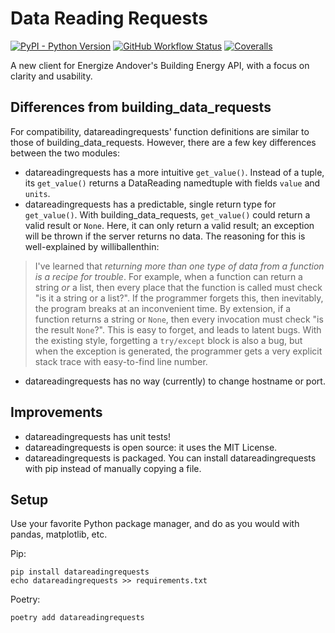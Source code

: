 # Data Reading Requests
[![PyPI - Python Version](https://img.shields.io/pypi/pyversions/datareadingrequests)](https://pypi.org/project/datareadingrequests/)
[![GitHub Workflow Status](https://img.shields.io/github/workflow/status/tactlessfish/datareadingrequests/main)](https://github.com/tactlessfish/datareadingrequests/actions)
[![Coveralls](https://img.shields.io/coveralls/github/tactlessfish/datareadingrequests)](https://coveralls.io/github/tactlessfish/datareadingrequests)

A new client for Energize Andover's Building Energy API, with a focus on clarity and usability.

## Differences from building_data_requests
For compatibility, datareadingrequests' function definitions are similar to those of building_data_requests.
However, there are a few key differences between the two modules:
- datareadingrequests has a more intuitive `get_value()`. 
Instead of a tuple, its `get_value()` returns a DataReading namedtuple with fields `value` and `units`.
- datareadingrequests has a predictable, single return type for `get_value()`.
With building_data_requests, `get_value()` could return a valid result or `None`.
Here, it can only return a valid result; an exception will be thrown if the server returns no data.
The reasoning for this is well-explained by williballenthin:
> I've learned that *returning more than one type of data from a function is a recipe for trouble*.
> For example, when a function can return a string *or* a list,
> then every place that the function is called must check "is it a string or a list?".
> If the programmer forgets this, then inevitably,
> the program breaks at an inconvenient time.
> By extension, if a function returns a string or `None`,
> then every invocation must check "is the result `None`?".
> This is easy to forget, and leads to latent bugs.
> With the existing style, forgetting a `try/except` block is also a bug,
> but when the exception is generated,
> the programmer gets a very explicit stack trace with easy-to-find line number.
- datareadingrequests has no way (currently) to change hostname or port.

## Improvements
- datareadingrequests has unit tests!
- datareadingrequests is open source:
it uses the MIT License.
- datareadingrequests is packaged.
You can install datareadingrequests with pip instead of manually copying a file.
  
## Setup
Use your favorite Python package manager, and do as you would with pandas, matplotlib, etc.

Pip:
```
pip install datareadingrequests
echo datareadingrequests >> requirements.txt
```

Poetry:
```
poetry add datareadingrequests
```
